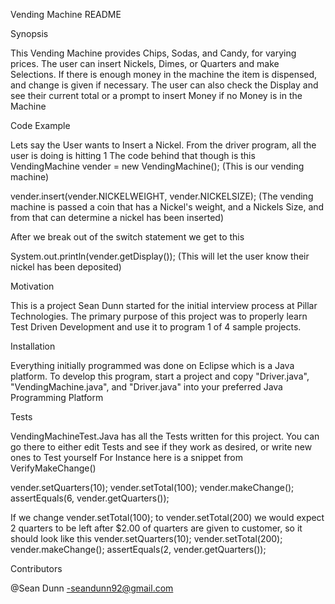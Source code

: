 Vending Machine README

Synopsis 

This Vending Machine provides Chips, Sodas, and Candy, for varying prices. The user can insert Nickels, Dimes, or Quarters and make Selections. If there is enough money in the machine 
the item is dispensed, and change is given if necessary. The user can also check the Display and see their current total or a prompt to insert Money if no Money is in the Machine

Code Example

Lets say the User wants to Insert a Nickel.
From the driver program, all the user is doing is hitting 1
The code behind that though is this
VendingMachine vender = new VendingMachine();   (This is our vending machine)

vender.insert(vender.NICKELWEIGHT, vender.NICKELSIZE); (The vending machine is passed a coin that has a Nickel's weight, and a Nickels Size, 
														and from that can determine a nickel has been inserted)

After we break out of the switch statement we get to this

System.out.println(vender.getDisplay());     (This will let the user know their nickel has been deposited)


Motivation

This is a project Sean Dunn started for the initial interview process at Pillar Technologies. The primary purpose of this project was to properly learn Test Driven Development and use it
to program 1 of 4 sample projects.

Installation

Everything initially programmed was done on Eclipse which is a Java platform. To develop this program, start a project and copy "Driver.java", "VendingMachine.java", 
and "Driver.java" into your preferred Java Programming Platform

Tests

VendingMachineTest.Java has all the Tests written for this project. You can go there to either edit Tests and see if they work as desired, or write new ones to Test yourself
For Instance here is a snippet from VerifyMakeChange()

vender.setQuarters(10);
		vender.setTotal(100);
		vender.makeChange();
		assertEquals(6, vender.getQuarters());
		
If we change vender.setTotal(100); to vender.setTotal(200) we would expect 2 quarters to be left after $2.00 of quarters are given to customer, so it should look like this
vender.setQuarters(10);
		vender.setTotal(200);
		vender.makeChange();
		assertEquals(2, vender.getQuarters());
		
Contributors

@Sean Dunn -seandunn92@gmail.com





